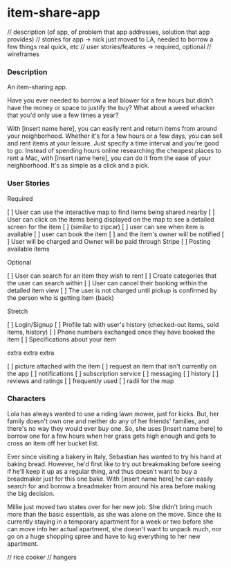 # item-share-app

// description (of app, of problem that app addresses, solution that app provides)
// stories for app -> nick just moved to LA, needed to borrow a few things real quick, etc
// user stories/features -> required, optional
// wireframes



### Description
An item-sharing app.  

Have you ever needed to borrow a leaf blower for a few hours but didn't have the money or space to justify the buy? What about a weed whacker that you'd only use a few times a year? 

With [insert name here], you can easily rent and return items from around your neighborhood. Whether it's for a few hours or a few days, you can sell and rent items at your leisure. Just specify a time interval and you're good to go. Instead of spending hours online researching the cheapest places to rent a Mac, with [insert name here], you can do it from the ease of your neighborhood. It's as simple as a click and a pick. 

### User Stories 

Required

[ ] User can use the interactive map to find items being shared nearby
[ ] User can click on the items being displayed on the map to see a detailed screen for the item
    [ ] (similar to zipcar)
    [ ] user can see when item is available
    [ ] user can book the item
    [ ] and the item's owner will be notified
[ ] User will be charged and Owner will be paid through Stripe
[ ] Posting available items

Optional

[ ] User can search for an item they wish to rent
    [ ] Create categories that the user can search within
[ ] User can cancel their booking within the detailed item view
[ ] The user is not charged until pickup is confirmed by the person who is getting item (back)

Stretch

[ ] Login/Signup
[ ] Profile tab with user's history (checked-out items, sold items, history)
[ ] Phone numbers exchanged once they have booked the item
[ ] Specifications about your item


extra extra extra

[ ] picture attached with the item
[ ] request an item that isn't currently on the app
[ ] notifications
[ ] subscription service
[ ] messaging
[ ] history
[ ] reviews and ratings
[ ] frequently used
[ ] radii for the map


### Characters
Lola has always wanted to use a riding lawn mower, just for kicks. But, her family doesn't own one and neither do any of her friends' families, and there's no way they would ever buy one. So, she uses [insert name here] to borrow one for a few hours when her grass gets high enough and gets to cross an item off her bucket list. 

Ever since visiting a bakery in Italy, Sebastian has wanted to try his hand at baking bread. However, he'd first like to try out breakmaking before seeing if he'll keep it up as a regular thing, and thus doesn't want to buy a breadmaker just for this one bake. With [insert name here] he can easily search for and borrow a breadmaker from around his area before making the big decision. 

Millie just moved two states over for her new job. She didn't bring much more than the basic essentials, as she was alone on the move. Since she is currently staying in a temporary apartment for a week or two before she can move into her actual apartment, she doesn't want to unpack much, nor go on a huge shopping spree and have to lug everything to her new apartment. 

// rice cooker
// hangers
